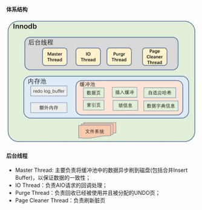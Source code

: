 #### 体系结构
![InnoDB体系结构](images/001-rocksdb-arch.png)  

#### 后台线程
- Master Thread: 主要负责将缓冲池中的数据异步刷到磁盘(包括合并Insert Buffer)，以保证数据的一致性；
- IO Thread：负责AIO请求的回调处理；
- Purge Thread：负责回收已经被使用并且被分配的UNDO页；
- Page Cleaner Thread：负责刷新脏页
